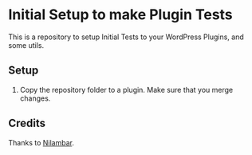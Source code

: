 # Initial Setup to make Plugin Tests

This is a repository to setup Initial Tests to your WordPress Plugins, and some utils.

## Setup

1. Copy the repository folder to a plugin. Make sure that you merge changes.

## Credits

Thanks to [Nilambar](https://github.com/ernilambar).